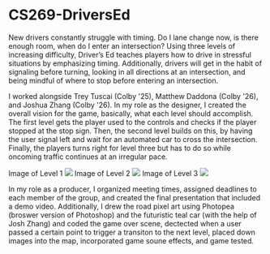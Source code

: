 # CS269-DriversEd
New drivers constantly struggle with timing. Do I lane change now, is there enough room, when do I enter an intersection? Using three levels of increasing difficulty, Driver’s Ed teaches players how to drive in stressful situations by emphasizing timing. Additionally, drivers will get in the habit of signaling before turning, looking in all directions at an intersection, and being mindful of where to stop before entering an intersection. 

I worked alongside Trey Tuscai (Colby '25), Matthew Daddona (Colby '26), and Joshua Zhang (Colby '26). In my role as the designer, I created the overall vision for the game, basically, what each level should accomplish. The first level gets the player used to the controls and checks if the player stopped at the stop sign. Then, the second level builds on this, by having the user signal left and wait for an automated car to cross the intersection. Finally, the players turns right for level three but has to do so while oncoming traffic continues at an irregular pace. 

Image of Level 1
![](CS269/level1.png)
Image of Level 2
![](CS269/level2.png)
Image of Level 3
![](CS269/level3.png)

In my role as a producer, I organized meeting times, assigned deadlines to each member of the group, and created the final presentation that included a demo video. Additionally, I drew the road pixel art using Photopea (broswer version of Photoshop) and the futuristic teal car (with the help of Josh Zhang) and coded the game over scene, dectected when a user passed a certain point to trigger a transiton to the next level, placed down images into the map, incorporated game soune effects, and game tested. 
